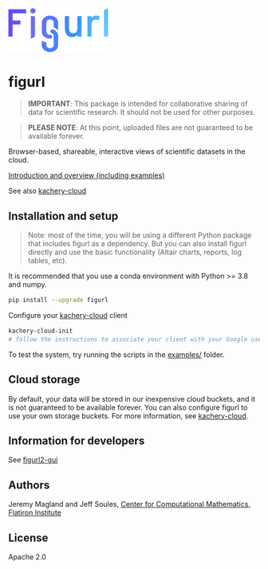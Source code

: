 <img src="./figurl.png" width="200px" />

# figurl

> **IMPORTANT**: This package is intended for collaborative sharing of data for scientific research. It should not be used for other purposes.

> **PLEASE NOTE**: At this point, uploaded files are not guaranteed to be available forever.

Browser-based, shareable, interactive views of scientific
datasets in the cloud.

[Introduction and overview (including examples)](./doc/intro.md)

See also [kachery-cloud](https://github.com/flatironinstitute/kachery-cloud)

## Installation and setup

> Note: most of the time, you will be using a different Python package that includes figurl as a dependency. But you can also install figurl directly and use the basic functionality (Altair charts, reports, log tables, etc).

It is recommended that you use a conda environment with Python >= 3.8 and numpy.

```bash
pip install --upgrade figurl
```

Configure your [kachery-cloud](https://github.com/flatironinstitute/kachery-cloud) client

```bash
kachery-cloud-init
# follow the instructions to associate your client with your Google user name on kachery-cloud
```

To test the system, try running the scripts in the [examples/](./examples/) folder.

## Cloud storage

By default, your data will be stored in our inexpensive cloud buckets, and it is not guaranteed to be available forever. You can also configure figurl to use your own storage buckets. For more information, see [kachery-cloud](https://github.com/flatironinstitute/kachery-cloud).

## Information for developers

See [figurl2-gui](https://github.com/scratchrealm/figurl2-gui)

## Authors

Jeremy Magland and Jeff Soules, [Center for Computational Mathematics, Flatiron Institute](https://www.simonsfoundation.org/flatiron/center-for-computational-mathematics)

## License

Apache 2.0
